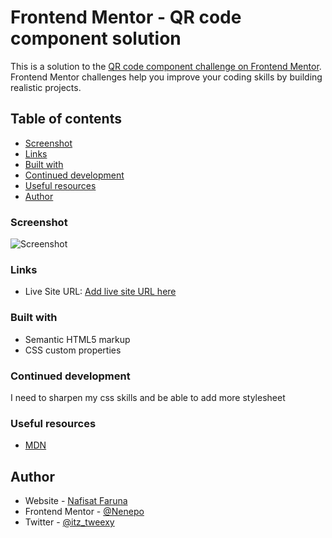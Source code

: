 # Frontend Mentor - QR code component solution

This is a solution to the [QR code component challenge on Frontend Mentor](https://www.frontendmentor.io/challenges/qr-code-component-iux_sIO_H). Frontend Mentor challenges help you improve your coding skills by building realistic projects.

## Table of contents
  - [Screenshot](#screenshot)
  - [Links](#links)
  - [Built with](#built-with)
  - [Continued development](#continued-development)
  - [Useful resources](#useful-resources)
- [Author](#author)
### Screenshot
![Screenshot](./screenshot.png)
### Links
- Live Site URL: [Add live site URL here](https://github.com/Nenepo/qr-code-challenge.git)
### Built with
- Semantic HTML5 markup
- CSS custom properties
### Continued development
I need to sharpen my css skills and be able to add more stylesheet
### Useful resources
- [MDN](https://developer.mozilla.org/en-US/docs/Web/CSS)
## Author
- Website - [Nafisat Faruna](https://github.com/Nenepo/Project)
- Frontend Mentor - [@Nenepo](https://www.frontendmentor.io/profile/nenepo)
- Twitter - [@itz_tweexy](https://www.twitter.com/itz_tweexy)
